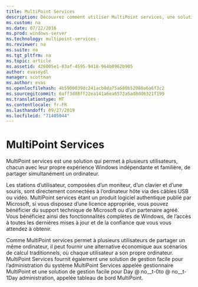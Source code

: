 ```yaml
---
title: MultiPoint Services
description: Découvrez comment utiliser MultiPoint services, une solution qui permet à plusieurs utilisateurs d’accéder au même système
ms.custom: na
ms.date: 07/22/2016
ms.prod: windows-server
ms.technology: multipoint-services
ms.reviewer: na
ms.suite: na
ms.tgt_pltfrm: na
ms.topic: article
ms.assetid: 426005e1-03af-4595-9418-964b0962b905
author: evaseydl
manager: scottman
ms.author: evas
ms.openlocfilehash: 4b5900039dc241acb0da75a680b52088a6a6f3c2
ms.sourcegitcommit: 6aff3d88ff22ea141a6ea6572a5ad8dd6321f199
ms.translationtype: MT
ms.contentlocale: fr-FR
ms.lasthandoff: 09/27/2019
ms.locfileid: "71405044"
---
```

# <a name="multipoint-services"></a>MultiPoint Services
MultiPoint services est une solution qui permet à plusieurs utilisateurs, chacun avec leur propre expérience Windows indépendante et familière, de partager simultanément un ordinateur.

Les stations d’utilisateur, composées d’un moniteur, d’un clavier et d’une souris, sont directement connectées à l’ordinateur hôte via des câbles USB ou vidéo. MultiPoint services étant un produit logiciel authentique publié par Microsoft, si vous disposez d’une licence appropriée, vous pouvez bénéficier du support technique de Microsoft ou d’un partenaire agréé. Vous bénéficiez ainsi des fonctionnalités complètes de Windows, de l’accès à toutes les dernières mises à jour et de la confiance que vous vous attendez à obtenir.

Comme MultiPoint services permet à plusieurs utilisateurs de partager un même ordinateur, il peut fournir une alternative économique aux scénarios de calcul traditionnels, où chaque utilisateur a son propre ordinateur. MultiPoint Services fournit également une solution de gestion facile pour l’administration du système MultiPoint Services appelée gestionnaire MultiPoint et une solution de gestion facile pour Day @ no__t-0to @ no__t-1Day administration, appelée tableau de bord MultiPoint.  
  